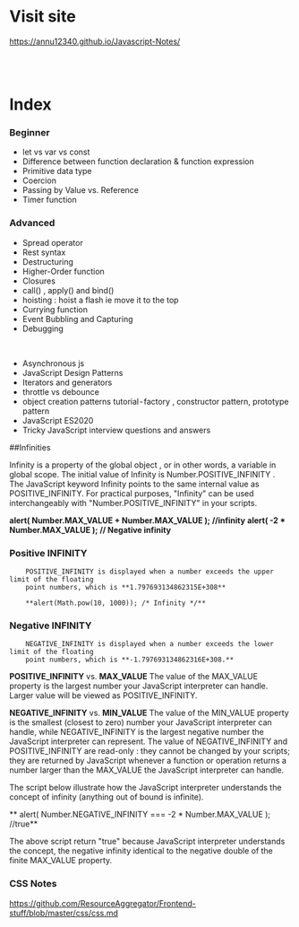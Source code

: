 # Visit site 
https://annu12340.github.io/Javascript-Notes/

<br/><br/>

# Index

### Beginner
- let vs var vs const
- Difference between function declaration & function expression
- Primitive data type
- Coercion
- Passing by Value vs. Reference
- Timer function


### Advanced
- Spread operator
- Rest syntax
- Destructuring
- Higher-Order function
- Closures
- call() , apply() and bind()
- hoisting : hoist a flash ie move it to the top
- Currying function
- Event Bubbling and Capturing
- Debugging


<br/>

- Asynchronous js
- JavaScript Design Patterns
- Iterators and generators
- throttle vs debounce
- object creation patterns tutorial - factory , constructor pattern, prototype pattern
- JavaScript ES2020
- Tricky JavaScript interview questions and answers

##Infinities

 Infinity is a property of the global object , or in other words, a variable in global scope. 
 The initial value of Infinity is Number.POSITIVE_INFINITY . The JavaScript keyword Infinity 
 points to the same internal value as POSITIVE_INFINITY. For practical purposes, "Infinity" can 
 be used interchangeably with "Number.POSITIVE_INFINITY" in your scripts.
 
 **alert( Number.MAX_VALUE + Number.MAX_VALUE ); //infinity**
 **alert( -2 * Number.MAX_VALUE ); // Negative infinity**
 
  ### Positive INFINITY
  
		POSITIVE_INFINITY is displayed when a number exceeds the upper limit of the floating 
		point numbers, which is **1.797693134862315E+308**
		
		**alert(Math.pow(10, 1000)); /* Infinity */**
		
  ### Negative INFINITY
  
        NEGATIVE_INFINITY is displayed when a number exceeds the lower limit of the floating 
		point numbers, which is **-1.797693134862316E+308.**
		
  
  **POSITIVE_INFINITY** vs. **MAX_VALUE** 
  The value of the MAX_VALUE property is the largest number 
  your JavaScript interpreter can handle. Larger value will be viewed as POSITIVE_INFINITY.

  
  **NEGATIVE_INFINITY** vs. **MIN_VALUE** 
  The value of the MIN_VALUE property is the smallest 
  (closest to zero) number your JavaScript interpreter can handle, while NEGATIVE_INFINITY is 
  the largest negative number the JavaScript interpreter can represent.
  The value of NEGATIVE_INFINITY and POSITIVE_INFINITY are read-only : they cannot be changed by 
  your scripts; they are returned by JavaScript whenever a function or operation returns a number 
  larger than the MAX_VALUE the JavaScript interpreter can handle.
  
  The script below illustrate how the JavaScript interpreter understands the concept of infinity (anything out of bound is infinite).

 
 **  alert( Number.NEGATIVE_INFINITY === -2 * Number.MAX_VALUE ); //true**

  The above script return "true" because JavaScript interpreter understands the concept, 
  the negative infinity identical to the negative double of the finite MAX_VALUE property.




### CSS Notes
https://github.com/ResourceAggregator/Frontend-stuff/blob/master/css/css.md
